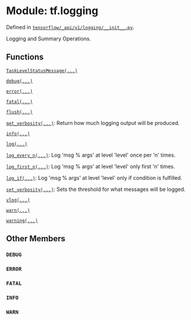 <div itemscope itemtype="http://developers.google.com/ReferenceObject">
<meta itemprop="name" content="tf.logging" />
<meta itemprop="path" content="Stable" />
<meta itemprop="property" content="DEBUG"/>
<meta itemprop="property" content="ERROR"/>
<meta itemprop="property" content="FATAL"/>
<meta itemprop="property" content="INFO"/>
<meta itemprop="property" content="WARN"/>
</div>

# Module: tf.logging



Defined in [`tensorflow/_api/v1/logging/__init__.py`](/code/stable/tensorflow/_api/v1/logging/__init__.py).

Logging and Summary Operations.

## Functions

[`TaskLevelStatusMessage(...)`](../tf/logging/TaskLevelStatusMessage.md)

[`debug(...)`](../tf/logging/debug.md)

[`error(...)`](../tf/logging/error.md)

[`fatal(...)`](../tf/logging/fatal.md)

[`flush(...)`](../tf/logging/flush.md)

[`get_verbosity(...)`](../tf/logging/get_verbosity.md): Return how much logging output will be produced.

[`info(...)`](../tf/logging/info.md)

[`log(...)`](../tf/logging/log.md)

[`log_every_n(...)`](../tf/logging/log_every_n.md): Log 'msg % args' at level 'level' once per 'n' times.

[`log_first_n(...)`](../tf/logging/log_first_n.md): Log 'msg % args' at level 'level' only first 'n' times.

[`log_if(...)`](../tf/logging/log_if.md): Log 'msg % args' at level 'level' only if condition is fulfilled.

[`set_verbosity(...)`](../tf/logging/set_verbosity.md): Sets the threshold for what messages will be logged.

[`vlog(...)`](../tf/logging/vlog.md)

[`warn(...)`](../tf/logging/warn.md)

[`warning(...)`](../tf/logging/warning.md)

## Other Members

<h3 id="DEBUG"><code>DEBUG</code></h3>

<h3 id="ERROR"><code>ERROR</code></h3>

<h3 id="FATAL"><code>FATAL</code></h3>

<h3 id="INFO"><code>INFO</code></h3>

<h3 id="WARN"><code>WARN</code></h3>

